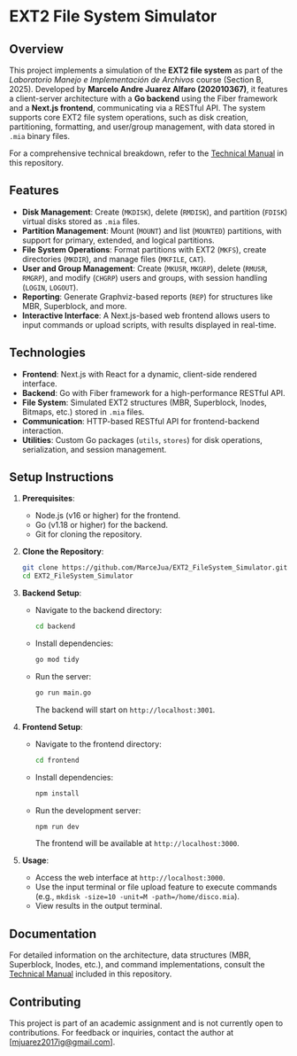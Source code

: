 # EXT2 File System Simulator

## Overview
This project implements a simulation of the **EXT2 file system** as part of the *Laboratorio Manejo e Implementación de Archivos* course (Section B, 2025). Developed by **Marcelo Andre Juarez Alfaro (202010367)**, it features a client-server architecture with a **Go backend** using the Fiber framework and a **Next.js frontend**, communicating via a RESTful API. The system supports core EXT2 file system operations, such as disk creation, partitioning, formatting, and user/group management, with data stored in `.mia` binary files.

For a comprehensive technical breakdown, refer to the [Technical Manual](Manual%20Técnico%20-%20Proyecto%201_%20Sistema%20de%20Archivos%20EXT2.pdf) in this repository.

## Features
- **Disk Management**: Create (`MKDISK`), delete (`RMDISK`), and partition (`FDISK`) virtual disks stored as `.mia` files.
- **Partition Management**: Mount (`MOUNT`) and list (`MOUNTED`) partitions, with support for primary, extended, and logical partitions.
- **File System Operations**: Format partitions with EXT2 (`MKFS`), create directories (`MKDIR`), and manage files (`MKFILE`, `CAT`).
- **User and Group Management**: Create (`MKUSR`, `MKGRP`), delete (`RMUSR`, `RMGRP`), and modify (`CHGRP`) users and groups, with session handling (`LOGIN`, `LOGOUT`).
- **Reporting**: Generate Graphviz-based reports (`REP`) for structures like MBR, Superblock, and more.
- **Interactive Interface**: A Next.js-based web frontend allows users to input commands or upload scripts, with results displayed in real-time.

## Technologies
- **Frontend**: Next.js with React for a dynamic, client-side rendered interface.
- **Backend**: Go with Fiber framework for a high-performance RESTful API.
- **File System**: Simulated EXT2 structures (MBR, Superblock, Inodes, Bitmaps, etc.) stored in `.mia` files.
- **Communication**: HTTP-based RESTful API for frontend-backend interaction.
- **Utilities**: Custom Go packages (`utils`, `stores`) for disk operations, serialization, and session management.

## Setup Instructions
1. **Prerequisites**:
   - Node.js (v16 or higher) for the frontend.
   - Go (v1.18 or higher) for the backend.
   - Git for cloning the repository.

2. **Clone the Repository**:
   ```bash
   git clone https://github.com/MarceJua/EXT2_FileSystem_Simulator.git
   cd EXT2_FileSystem_Simulator
   ```

3. **Backend Setup**:
   - Navigate to the backend directory:
     ```bash
     cd backend
     ```
   - Install dependencies:
     ```bash
     go mod tidy
     ```
   - Run the server:
     ```bash
     go run main.go
     ```
     The backend will start on `http://localhost:3001`.

4. **Frontend Setup**:
   - Navigate to the frontend directory:
     ```bash
     cd frontend
     ```
   - Install dependencies:
     ```bash
     npm install
     ```
   - Run the development server:
     ```bash
     npm run dev
     ```
     The frontend will be available at `http://localhost:3000`.

5. **Usage**:
   - Access the web interface at `http://localhost:3000`.
   - Use the input terminal or file upload feature to execute commands (e.g., `mkdisk -size=10 -unit=M -path=/home/disco.mia`).
   - View results in the output terminal.

## Documentation
For detailed information on the architecture, data structures (MBR, Superblock, Inodes, etc.), and command implementations, consult the [Technical Manual](Manual%20Técnico%20-%20Proyecto%201_%20Sistema%20de%20Archivos%20EXT2.pdf) included in this repository.

## Contributing
This project is part of an academic assignment and is not currently open to contributions. For feedback or inquiries, contact the author at [mjuarez2017ig@gmail.com].
